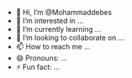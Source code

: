 - 👋 Hi, I’m @Mohammaddebes
- 👀 I’m interested in ...
- 🌱 I’m currently learning ...
- 💞️ I’m looking to collaborate on ...
- 📫 How to reach me ...
- 😄 Pronouns: ...
- ⚡ Fun fact: ...

<!---
Mohammaddebes/Mohammaddebes is a ✨ special ✨ repository because its `README.md` (this file) appears on your GitHub profile.
You can click the Preview link to take a look at your changes.
--->
